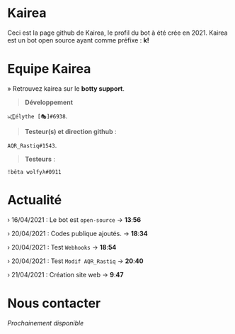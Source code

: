 # Kairea 
Ceci est la page github de Kairea,
le profil du bot à été crée en 2021. Kairea est un bot open source ayant comme préfixe : **k!**


# Equipe Kairea

» Retrouvez kairea sur le **botty support**.

> **Développement**

`๖̶ζ͜͡Lélythe [🎭]#6938`.

> **Testeur(s) et direction github** :

`AQR_Rastiq#1543`.

> **Testeurs** :

`!bêta wolfyλ#0911`

# Actualité 
› 16/04/2021 : Le bot est `open-source`
    → **13**:**56**

› 20/04/2021 : Codes publique ajoutés.
    → **18**:**34**

› 20/04/2021 : Test `Webhooks`
    → **18**:**54**

› 20/04/2021 : Test `Modif AQR_Rastiq`
    → **20**:**40**

› 21/04/2021 : Création site web
    → **9**:**47**

# Nous contacter 
*Prochainement disponible*
